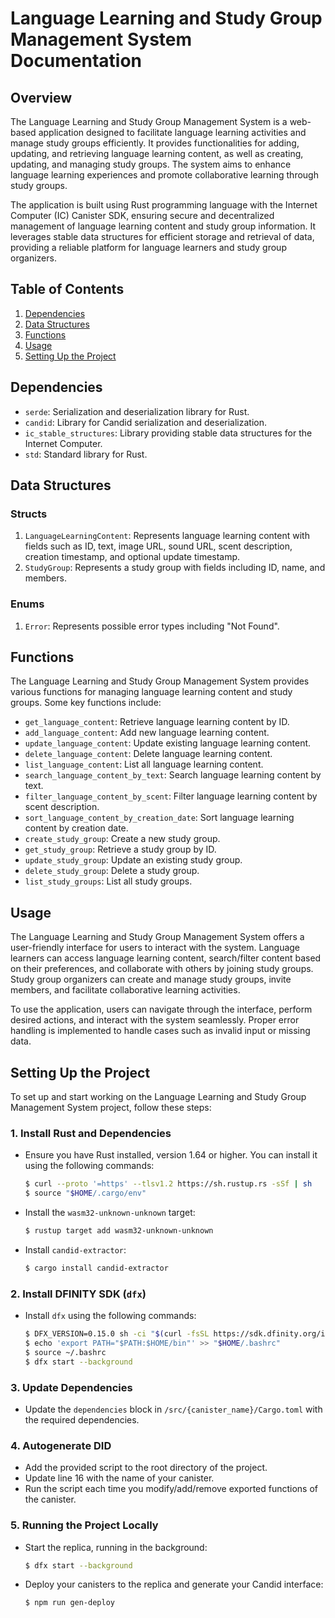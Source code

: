 
# Language Learning and Study Group Management System Documentation

## Overview
The Language Learning and Study Group Management System is a web-based application designed to facilitate language learning activities and manage study groups efficiently. It provides functionalities for adding, updating, and retrieving language learning content, as well as creating, updating, and managing study groups. The system aims to enhance language learning experiences and promote collaborative learning through study groups.

The application is built using Rust programming language with the Internet Computer (IC) Canister SDK, ensuring secure and decentralized management of language learning content and study group information. It leverages stable data structures for efficient storage and retrieval of data, providing a reliable platform for language learners and study group organizers.

## Table of Contents
1. [Dependencies](#dependencies)
2. [Data Structures](#data-structures)
3. [Functions](#functions)
4. [Usage](#usage)
5. [Setting Up the Project](#setup)

## Dependencies <a name="dependencies"></a>
- `serde`: Serialization and deserialization library for Rust.
- `candid`: Library for Candid serialization and deserialization.
- `ic_stable_structures`: Library providing stable data structures for the Internet Computer.
- `std`: Standard library for Rust.

## Data Structures <a name="data-structures"></a>
### Structs
1. `LanguageLearningContent`: Represents language learning content with fields such as ID, text, image URL, sound URL, scent description, creation timestamp, and optional update timestamp.
2. `StudyGroup`: Represents a study group with fields including ID, name, and members.

### Enums
1. `Error`: Represents possible error types including "Not Found".

## Functions <a name="functions"></a>
The Language Learning and Study Group Management System provides various functions for managing language learning content and study groups. Some key functions include:
- `get_language_content`: Retrieve language learning content by ID.
- `add_language_content`: Add new language learning content.
- `update_language_content`: Update existing language learning content.
- `delete_language_content`: Delete language learning content.
- `list_language_content`: List all language learning content.
- `search_language_content_by_text`: Search language learning content by text.
- `filter_language_content_by_scent`: Filter language learning content by scent description.
- `sort_language_content_by_creation_date`: Sort language learning content by creation date.
- `create_study_group`: Create a new study group.
- `get_study_group`: Retrieve a study group by ID.
- `update_study_group`: Update an existing study group.
- `delete_study_group`: Delete a study group.
- `list_study_groups`: List all study groups.

## Usage <a name="usage"></a>
The Language Learning and Study Group Management System offers a user-friendly interface for users to interact with the system. Language learners can access language learning content, search/filter content based on their preferences, and collaborate with others by joining study groups. Study group organizers can create and manage study groups, invite members, and facilitate collaborative learning activities.

To use the application, users can navigate through the interface, perform desired actions, and interact with the system seamlessly. Proper error handling is implemented to handle cases such as invalid input or missing data.

## Setting Up the Project <a name="setup"></a>
To set up and start working on the Language Learning and Study Group Management System project, follow these steps:

### 1. Install Rust and Dependencies
- Ensure you have Rust installed, version 1.64 or higher. You can install it using the following commands:
  ```bash
  $ curl --proto '=https' --tlsv1.2 https://sh.rustup.rs -sSf | sh
  $ source "$HOME/.cargo/env"
  ```
- Install the `wasm32-unknown-unknown` target:
  ```bash
  $ rustup target add wasm32-unknown-unknown
  ```
- Install `candid-extractor`:
  ```bash
  $ cargo install candid-extractor
  ```

### 2. Install DFINITY SDK (`dfx`)
- Install `dfx` using the following commands:
  ```bash
  $ DFX_VERSION=0.15.0 sh -ci "$(curl -fsSL https://sdk.dfinity.org/install.sh)"
  $ echo 'export PATH="$PATH:$HOME/bin"' >> "$HOME/.bashrc"
  $ source ~/.bashrc
  $ dfx start --background
  ```

### 3. Update Dependencies
- Update the `dependencies` block in `/src/{canister_name}/Cargo.toml` with the required dependencies.

### 4. Autogenerate DID
- Add the provided script to the root directory of the project.
- Update line 16 with the name of your canister.
- Run the script each time you modify/add/remove exported functions of the canister.

### 5. Running the Project Locally
- Start the replica, running in the background:
  ```bash
  $ dfx start --background
  ```
- Deploy your canisters to the replica and generate your Candid interface:
  ```bash
  $ npm run gen-deploy
  ```
